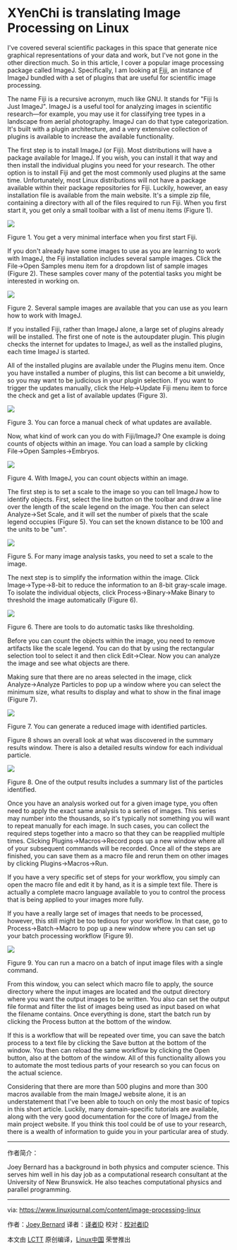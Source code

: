 XYenChi is translating
Image Processing on Linux
============================================================


I've covered several scientific packages in this space that generate nice graphical representations of your data and work, but I've not gone in the other direction much. So in this article, I cover a popular image processing package called ImageJ. Specifically, I am looking at [Fiji][4], an instance of ImageJ bundled with a set of plugins that are useful for scientific image processing.

The name Fiji is a recursive acronym, much like GNU. It stands for "Fiji Is Just ImageJ". ImageJ is a useful tool for analyzing images in scientific research—for example, you may use it for classifying tree types in a landscape from aerial photography. ImageJ can do that type categorization. It's built with a plugin architecture, and a very extensive collection of plugins is available to increase the available functionality.

The first step is to install ImageJ (or Fiji). Most distributions will have a package available for ImageJ. If you wish, you can install it that way and then install the individual plugins you need for your research. The other option is to install Fiji and get the most commonly used plugins at the same time. Unfortunately, most Linux distributions will not have a package available within their package repositories for Fiji. Luckily, however, an easy installation file is available from the main website. It's a simple zip file, containing a directory with all of the files required to run Fiji. When you first start it, you get only a small toolbar with a list of menu items (Figure 1).

![](http://www.linuxjournal.com/files/linuxjournal.com/ufiles/imagecache/large-550px-centered/u1000009/12172fijif1.png)

Figure 1\. You get a very minimal interface when you first start Fiji.

If you don't already have some images to use as you are learning to work with ImageJ, the Fiji installation includes several sample images. Click the File→Open Samples menu item for a dropdown list of sample images (Figure 2). These samples cover many of the potential tasks you might be interested in working on.

![](http://www.linuxjournal.com/files/linuxjournal.com/ufiles/imagecache/large-550px-centered/u1000009/12172fijif2.jpg)

Figure 2\. Several sample images are available that you can use as you learn how to work with ImageJ.

If you installed Fiji, rather than ImageJ alone, a large set of plugins already will be installed. The first one of note is the autoupdater plugin. This plugin checks the internet for updates to ImageJ, as well as the installed plugins, each time ImageJ is started.

All of the installed plugins are available under the Plugins menu item. Once you have installed a number of plugins, this list can become a bit unwieldy, so you may want to be judicious in your plugin selection. If you want to trigger the updates manually, click the Help→Update Fiji menu item to force the check and get a list of available updates (Figure 3).

![](http://www.linuxjournal.com/files/linuxjournal.com/ufiles/imagecache/large-550px-centered/u1000009/12172fijif3.png)

Figure 3\. You can force a manual check of what updates are available.

Now, what kind of work can you do with Fiji/ImageJ? One example is doing counts of objects within an image. You can load a sample by clicking File→Open Samples→Embryos.

![](http://www.linuxjournal.com/files/linuxjournal.com/ufiles/imagecache/large-550px-centered/u1000009/12172fijif4.jpg)

Figure 4\. With ImageJ, you can count objects within an image.

The first step is to set a scale to the image so you can tell ImageJ how to identify objects. First, select the line button on the toolbar and draw a line over the length of the scale legend on the image. You then can select Analyze→Set Scale, and it will set the number of pixels that the scale legend occupies (Figure 5). You can set the known distance to be 100 and the units to be "um".

![](http://www.linuxjournal.com/files/linuxjournal.com/ufiles/imagecache/large-550px-centered/u1000009/12172fijif5.png)

Figure 5\. For many image analysis tasks, you need to set a scale to the image.

The next step is to simplify the information within the image. Click Image→Type→8-bit to reduce the information to an 8-bit gray-scale image. To isolate the individual objects, click Process→Binary→Make Binary to threshold the image automatically (Figure 6).

![](http://www.linuxjournal.com/files/linuxjournal.com/ufiles/imagecache/large-550px-centered/u1000009/12172fijif6.png)

Figure 6\. There are tools to do automatic tasks like thresholding.

Before you can count the objects within the image, you need to remove artifacts like the scale legend. You can do that by using the rectangular selection tool to select it and then click Edit→Clear. Now you can analyze the image and see what objects are there.

Making sure that there are no areas selected in the image, click Analyze→Analyze Particles to pop up a window where you can select the minimum size, what results to display and what to show in the final image (Figure 7).

![](http://www.linuxjournal.com/files/linuxjournal.com/ufiles/imagecache/large-550px-centered/u1000009/12172fijif7.png)

Figure 7\. You can generate a reduced image with identified particles.

Figure 8 shows an overall look at what was discovered in the summary results window. There is also a detailed results window for each individual particle.

![](http://www.linuxjournal.com/files/linuxjournal.com/ufiles/imagecache/large-550px-centered/u1000009/12172fijif8.png)

Figure 8\. One of the output results includes a summary list of the particles identified.

Once you have an analysis worked out for a given image type, you often need to apply the exact same analysis to a series of images. This series may number into the thousands, so it's typically not something you will want to repeat manually for each image. In such cases, you can collect the required steps together into a macro so that they can be reapplied multiple times. Clicking Plugins→Macros→Record pops up a new window where all of your subsequent commands will be recorded. Once all of the steps are finished, you can save them as a macro file and rerun them on other images by clicking Plugins→Macros→Run.

If you have a very specific set of steps for your workflow, you simply can open the macro file and edit it by hand, as it is a simple text file. There is actually a complete macro language available to you to control the process that is being applied to your images more fully.

If you have a really large set of images that needs to be processed, however, this still might be too tedious for your workflow. In that case, go to Process→Batch→Macro to pop up a new window where you can set up your batch processing workflow (Figure 9).

![](http://www.linuxjournal.com/files/linuxjournal.com/ufiles/imagecache/large-550px-centered/u1000009/12172fijif9.png)

Figure 9\. You can run a macro on a batch of input image files with a single command.

From this window, you can select which macro file to apply, the source directory where the input images are located and the output directory where you want the output images to be written. You also can set the output file format and filter the list of images being used as input based on what the filename contains. Once everything is done, start the batch run by clicking the Process button at the bottom of the window.

If this is a workflow that will be repeated over time, you can save the batch process to a text file by clicking the Save button at the bottom of the window. You then can reload the same workflow by clicking the Open button, also at the bottom of the window. All of this functionality allows you to automate the most tedious parts of your research so you can focus on the actual science.

Considering that there are more than 500 plugins and more than 300 macros available from the main ImageJ website alone, it is an understatement that I've been able to touch on only the most basic of topics in this short article. Luckily, many domain-specific tutorials are available, along with the very good documentation for the core of ImageJ from the main project website. If you think this tool could be of use to your research, there is a wealth of information to guide you in your particular area of study.

--------------------------------------------------------------------------------

作者简介：

Joey Bernard has a background in both physics and computer science. This serves him well in his day job as a computational research consultant at the University of New Brunswick. He also teaches computational physics and parallel programming.

--------------------------------

via: https://www.linuxjournal.com/content/image-processing-linux

作者：[Joey Bernard][a]
译者：[译者ID](https://github.com/译者ID)
校对：[校对者ID](https://github.com/校对者ID)

本文由 [LCTT](https://github.com/LCTT/TranslateProject) 原创编译，[Linux中国](https://linux.cn/) 荣誉推出

[a]:https://www.linuxjournal.com/users/joey-bernard
[1]:https://www.linuxjournal.com/tag/science
[2]:https://www.linuxjournal.com/tag/statistics
[3]:https://www.linuxjournal.com/users/joey-bernard
[4]:https://imagej.net/Fiji
